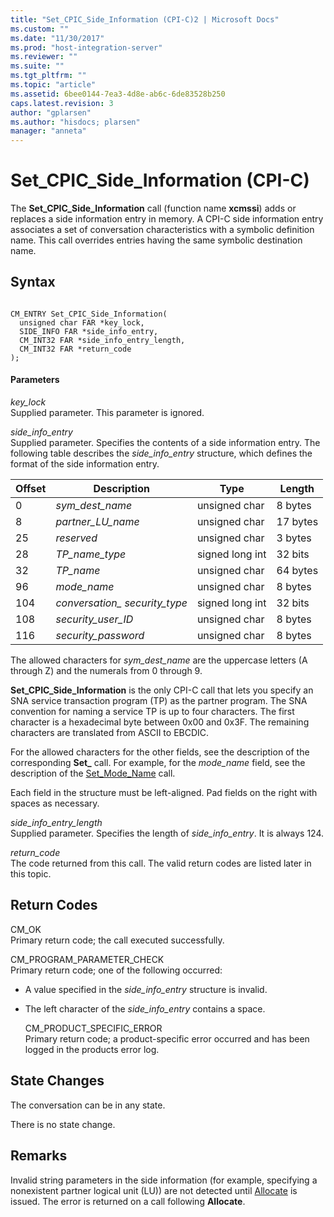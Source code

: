 ```yaml
---
title: "Set_CPIC_Side_Information (CPI-C)2 | Microsoft Docs"
ms.custom: ""
ms.date: "11/30/2017"
ms.prod: "host-integration-server"
ms.reviewer: ""
ms.suite: ""
ms.tgt_pltfrm: ""
ms.topic: "article"
ms.assetid: 6bee0144-7ea3-4d8e-ab6c-6de83528b250
caps.latest.revision: 3
author: "gplarsen"
ms.author: "hisdocs; plarsen"
manager: "anneta"
---
```

# Set_CPIC_Side_Information (CPI-C)
The **Set_CPIC_Side_Information** call (function name **xcmssi**) adds or replaces a side information entry in memory. A CPI-C side information entry associates a set of conversation characteristics with a symbolic definition name. This call overrides entries having the same symbolic destination name.  
  
## Syntax  
  
```  
  
CM_ENTRY Set_CPIC_Side_Information(   
  unsigned char FAR *key_lock,             
  SIDE_INFO FAR *side_info_entry,          
  CM_INT32 FAR *side_info_entry_length,    
  CM_INT32 FAR *return_code                
);  
```  
  
#### Parameters  
 *key_lock*  
 Supplied parameter. This parameter is ignored.  
  
 *side_info_entry*  
 Supplied parameter. Specifies the contents of a side information entry. The following table describes the *side_info_entry* structure, which defines the format of the side information entry.  
  
|Offset|Description|Type|Length|  
|------------|-----------------|----------|------------|  
|0|*sym_dest_name*|unsigned char|8 bytes|  
|8|*partner_LU_name*|unsigned char|17 bytes|  
|25|*reserved*|unsigned char|3 bytes|  
|28|*TP_name_type*|signed long int|32 bits|  
|32|*TP_name*|unsigned char|64 bytes|  
|96|*mode_name*|unsigned char|8 bytes|  
|104|*conversation_ security_type*|signed long int|32 bits|  
|108|*security_user_ID*|unsigned char|8 bytes|  
|116|*security_password*|unsigned char|8 bytes|  
  
 The allowed characters for *sym_dest_name* are the uppercase letters (A through Z) and the numerals from 0 through 9.  
  
 **Set_CPIC_Side_Information** is the only CPI-C call that lets you specify an SNA service transaction program (TP) as the partner program. The SNA convention for naming a service TP is up to four characters. The first character is a hexadecimal byte between 0x00 and 0x3F. The remaining characters are translated from ASCII to EBCDIC.  
  
 For the allowed characters for the other fields, see the description of the corresponding **Set_** call. For example, for the *mode_name* field, see the description of the [Set_Mode_Name](../core/set-mode-name-cpi-c-2.md) call.  
  
 Each field in the structure must be left-aligned. Pad fields on the right with spaces as necessary.  
  
 *side_info_entry_length*  
 Supplied parameter. Specifies the length of *side_info_entry*. It is always 124.  
  
 *return_code*  
 The code returned from this call. The valid return codes are listed later in this topic.  
  
## Return Codes  
 CM_OK  
 Primary return code; the call executed successfully.  
  
 CM_PROGRAM_PARAMETER_CHECK  
 Primary return code; one of the following occurred:  
  
- A value specified in the *side_info_entry* structure is invalid.  
  
- The left character of the *side_info_entry* contains a space.  
  
  CM_PRODUCT_SPECIFIC_ERROR  
  Primary return code; a product-specific error occurred and has been logged in the products error log.  
  
## State Changes  
 The conversation can be in any state.  
  
 There is no state change.  
  
## Remarks  
 Invalid string parameters in the side information (for example, specifying a nonexistent partner logical unit (LU)) are not detected until [Allocate](../core/allocate-cpi-c-2.md) is issued. The error is returned on a call following **Allocate**.